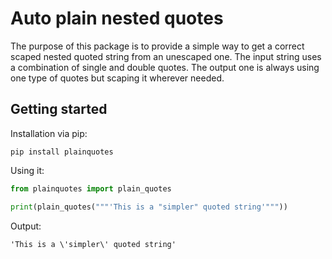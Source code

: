 # Auto plain nested quotes

The purpose of this package is to provide a simple way to get a correct scaped nested quoted string from an unescaped one. The input string uses a combination of single and double quotes. The output one is always using one type of quotes but scaping it wherever needed.

## Getting started

Installation via pip:

```shell
pip install plainquotes
```

Using it:

```python
from plainquotes import plain_quotes

print(plain_quotes("""'This is a "simpler" quoted string'"""))
```

Output:
```shell
'This is a \'simpler\' quoted string'
```